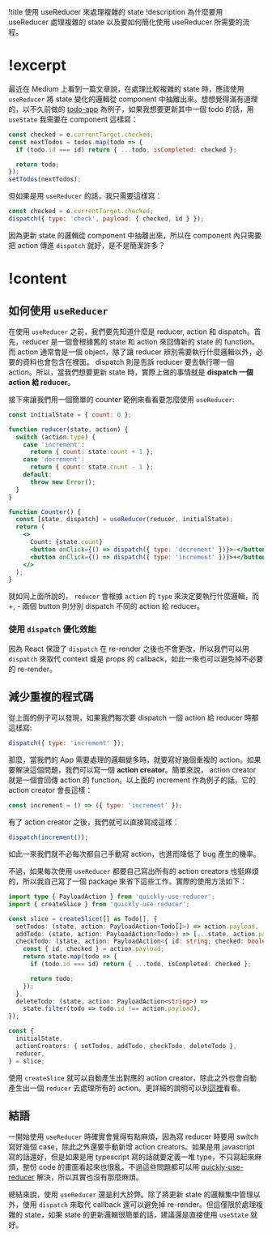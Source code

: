 !title 使用 useReducer 來處理複雜的 state
!description 為什麼要用 useReducer 處理複雜的 state 以及要如何簡化使用 useReducer 所需要的流程。

# !excerpt

最近在 Medium 上看到一篇文章說，在處理比較複雜的 state 時，應該使用 `useReducer` 將 state 變化的邏輯從 component 中抽離出來。想想覺得滿有道理的，以不久前做的 [todo-app](https://github.com/jason89521/react-todo) 為例子，如果我想要更新其中一個 todo 的話，用 `useState` 我需要在 component 這樣寫：

```javascript
const checked = e.currentTarget.checked;
const nextTodos = todos.map(todo => {
  if (todo.id === id) return { ...todo, isCompleted: checked };

  return todo;
});
setTodos(nextTodos);
```

但如果是用 `useReducer` 的話，我只需要這樣寫：

```javascript
const checked = e.currentTarget.checked;
dispatch({ type: 'check', payload: { checked, id } });
```

因為更新 state 的邏輯從 component 中抽離出來，所以在 component 內只需要把 action 傳進 `dispatch` 就好，是不是簡潔許多？

# !content

## 如何使用 `useReducer`

在使用 `useReducer` 之前，我們要先知道什麼是 reducer, action 和 dispatch。首先，reducer 是一個會根據舊的 state 和 action 來回傳新的 state 的 function。 而 action 通常會是一個 object，除了讓 reducer 辨別需要執行什麼邏輯以外，必要的資料也會包含在裡面。 dispatch 則是告訴 reducer 要去執行哪一個 action。所以，當我們想要更新 state 時，實際上做的事情就是 **dispatch 一個 action 給 reducer**。

接下來讓我們用一個簡單的 counter 範例來看看要怎麼使用 `useReducer`:

```jsx
const initialState = { count: 0 };

function reducer(state, action) {
  switch (action.type) {
    case 'increment':
      return { count: state.count + 1 };
    case 'decrement':
      return { count: state.count - 1 };
    default:
      throw new Error();
  }
}

function Counter() {
  const [state, dispatch] = useReducer(reducer, initialState);
  return (
    <>
      Count: {state.count}
      <button onClick={() => dispatch({ type: 'decrement' })}>-</button>
      <button onClick={() => dispatch({ type: 'increment' })}>+</button>
    </>
  );
}
```

就如同上面所說的， `reducer` 會根據 `action` 的 `type` 來決定要執行什麼邏輯，而+, - 兩個 button 則分別 dispatch 不同的 action 給 reducer。

### 使用 `dispatch` 優化效能

因為 React 保證了 `dispatch` 在 re-render 之後也不會更改，所以我們可以用 `dispatch` 來取代 context 或是 props 的 callback，如此一來也可以避免掉不必要的 re-render。

## 減少重複的程式碼

從上面的例子可以發現，如果我們每次要 dispatch 一個 action 給 reducer 時都這樣寫:

```javascript
dispatch({ type: 'increment' });
```

那麼，當我們的 App 需要處理的邏輯變多時，就要寫好幾個重複的 action。如果要解決這個問題，我們可以寫一個 **action creator**。簡單來說， action creator 就是一個會回傳 action 的 function。以上面的 increment 作為例子的話，它的 action creator 會長這樣：

```javascript
const increment = () => ({ type: 'increment' });
```

有了 action creator 之後，我們就可以直接寫成這樣：

```javascript
dispatch(increment());
```

如此一來我們就不必每次都自己手動寫 action，也進而降低了 bug 產生的機率。

不過，如果每次使用 `useReducer` 都要自己寫出所有的 action creators 也挺麻煩的，所以我自己寫了一個 package 來省下這些工作。實際的使用方法如下：

```typescript
import type { PayloadAction } from 'quickly-use-reducer';
import { createSlice } from 'quickly-use-reducer';

const slice = createSlice([] as Todo[], {
  setTodos: (state, action: PayloadAction<Todo[]>) => action.payload,
  addTodo: (state, action: PayloadAction<Todo>) => [...state, action.payload],
  checkTodo: (state, action: PayloadAction<{ id: string; checked: boolean }>) => {
    const { id, checked } = action.payload;
    return state.map(todo => {
      if (todo.id === id) return { ...todo, isCompleted: checked };

      return todo;
    });
  },
  deleteTodo: (state, action: PayloadAction<string>) =>
    state.filter(todo => todo.id !== action.payload),
});

const {
  initialState,
  actionCreators: { setTodos, addTodo, checkTodo, deleteTodo },
  reducer,
} = slice;
```

使用 `createSlice` 就可以自動產生出對應的 action creator，除此之外也會自動產生出一個 `reducer` 去處理所有的 action。更詳細的說明可以到[這裡](https://github.com/jason89521/quickly-use-reducer)看看。

## 結語

一開始使用 `useReducer` 時確實會覺得有點麻煩，因為寫 reducer 時要用 switch 寫好幾個 case，除此之外還要手動新增 action creators。如果是用 javascript 寫的話還好，但是如果是用 typescript 寫的話就要定義一堆 type，不只寫起來麻煩，整份 code 的畫面看起來也很亂。不過這些問題都可以用 [quickly-use-reducer](https://www.npmjs.com/package/quickly-use-reducer) 解決，所以其實也沒有那麼麻煩。

總結來說，使用 `useReducer` 還是利大於弊。除了將更新 state 的邏輯集中管理以外，使用 `dispatch` 來取代 callback 還可以避免掉 re-render。但這僅限於處理複雜的 state，如果 state 的更新邏輯很簡單的話，建議還是直接使用 `useState` 就好。
